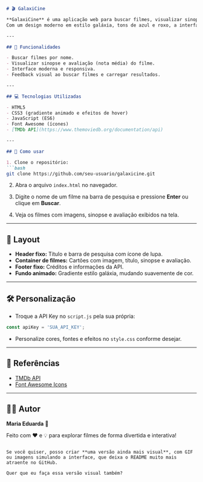 ````markdown
# 🎬 GalaxiCine

**GalaxiCine** é uma aplicação web para buscar filmes, visualizar sinopses e avaliações usando a **API do The Movie Database (TMDb)**.  
Com um design moderno em estilo galáxia, tons de azul e roxo, a interface é responsiva e fácil de usar.

---

## 🔹 Funcionalidades

- Buscar filmes por nome.  
- Visualizar sinopse e avaliação (nota média) do filme.  
- Interface moderna e responsiva.  
- Feedback visual ao buscar filmes e carregar resultados.  

---

## 💻 Tecnologias Utilizadas

- HTML5  
- CSS3 (gradiente animado e efeitos de hover)  
- JavaScript (ES6)  
- Font Awesome (ícones)  
- [TMDb API](https://www.themoviedb.org/documentation/api)  

---

## 🚀 Como usar

1. Clone o repositório:  
```bash
git clone https://github.com/seu-usuario/galaxicine.git
````

2. Abra o arquivo `index.html` no navegador.

3. Digite o nome de um filme na barra de pesquisa e pressione **Enter** ou clique em **Buscar**.

4. Veja os filmes com imagens, sinopse e avaliação exibidos na tela.

---

## 🎨 Layout

* **Header fixo:** Título e barra de pesquisa com ícone de lupa.
* **Container de filmes:** Cartões com imagem, título, sinopse e avaliação.
* **Footer fixo:** Créditos e informações da API.
* **Fundo animado:** Gradiente estilo galáxia, mudando suavemente de cor.

---

## 🛠️ Personalização

* Troque a API Key no `script.js` pela sua própria:

```javascript
const apiKey = 'SUA_API_KEY';
```

* Personalize cores, fontes e efeitos no `style.css` conforme desejar.

---

## 🔗 Referências

* [TMDb API](https://www.themoviedb.org/documentation/api)
* [Font Awesome Icons](https://fontawesome.com/)

---

## 👩‍💻 Autor

**Maria Eduarda** 💜

Feito com ❤️ e 💡 para explorar filmes de forma divertida e interativa!

```

Se você quiser, posso criar **uma versão ainda mais visual**, com GIF ou imagens simulando a interface, que deixa o README muito mais atraente no GitHub.  

Quer que eu faça essa versão visual também?
```
